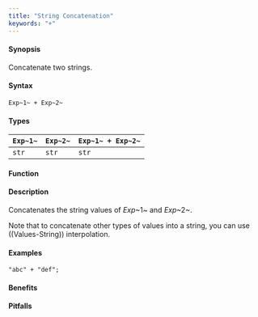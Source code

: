 ```yaml
---
title: "String Concatenation"
keywords: "+"
---
```


#### Synopsis

Concatenate two strings.

#### Syntax

`Exp~1~ + Exp~2~`

#### Types


| `Exp~1~` | `Exp~2~` | `Exp~1~ + Exp~2~`  |
| --- | --- | --- |
| `str`     | `str`     | `str`                |


#### Function

#### Description

Concatenates the string values of _Exp_~1~ and _Exp_~2~.

Note that to concatenate other types of values into a string, you can use ((Values-String)) interpolation.

#### Examples

```rascal-shell
"abc" + "def";
```

#### Benefits

#### Pitfalls

